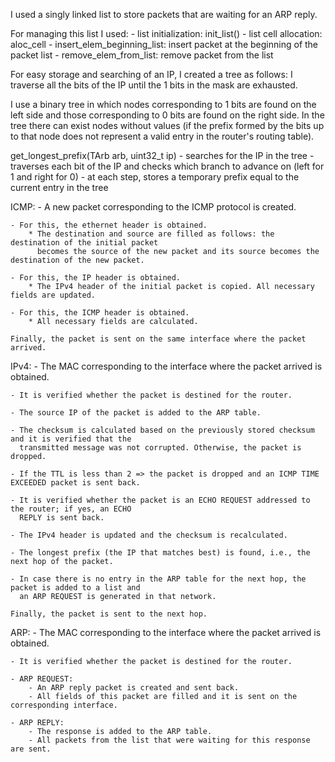 I used a singly linked list to store packets that are waiting for an ARP reply.

For managing this list I used:
    - list initialization: init_list()
    - list cell allocation: aloc_cell
    - insert_elem_beginning_list: insert packet at the beginning of the packet list
    - remove_elem_from_list: remove packet from the list

For easy storage and searching of an IP, I created a tree as follows: I traverse all the bits of the IP 
until the 1 bits in the mask are exhausted.

I use a binary tree in which nodes corresponding to 1 bits are found on the left side and those 
corresponding to 0 bits are found on the right side. In the tree there can exist nodes without values 
(if the prefix formed by the bits up to that node does not represent a valid entry in the router's 
routing table).

get_longest_prefix(TArb arb, uint32_t ip)
    - searches for the IP in the tree
    - traverses each bit of the IP and checks which branch to advance on (left for 1 and right for 0)
    - at each step, stores a temporary prefix equal to the current entry in the tree

ICMP:
    - A new packet corresponding to the ICMP protocol is created.

    - For this, the ethernet header is obtained.
        * The destination and source are filled as follows: the destination of the initial packet 
          becomes the source of the new packet and its source becomes the destination of the new packet.
    
    - For this, the IP header is obtained.
        * The IPv4 header of the initial packet is copied. All necessary fields are updated.
    
    - For this, the ICMP header is obtained.
        * All necessary fields are calculated.
    
    Finally, the packet is sent on the same interface where the packet arrived.


IPv4:
    - The MAC corresponding to the interface where the packet arrived is obtained.
    
    - It is verified whether the packet is destined for the router.
    
    - The source IP of the packet is added to the ARP table.
    
    - The checksum is calculated based on the previously stored checksum and it is verified that the 
      transmitted message was not corrupted. Otherwise, the packet is dropped.
    
    - If the TTL is less than 2 => the packet is dropped and an ICMP TIME EXCEEDED packet is sent back.
    
    - It is verified whether the packet is an ECHO REQUEST addressed to the router; if yes, an ECHO 
      REPLY is sent back.
    
    - The IPv4 header is updated and the checksum is recalculated.
    
    - The longest prefix (the IP that matches best) is found, i.e., the next hop of the packet.
    
    - In case there is no entry in the ARP table for the next hop, the packet is added to a list and 
      an ARP REQUEST is generated in that network.
    
    Finally, the packet is sent to the next hop.


ARP:
    - The MAC corresponding to the interface where the packet arrived is obtained.
    
    - It is verified whether the packet is destined for the router.
    
    - ARP REQUEST:
        - An ARP reply packet is created and sent back.
        - All fields of this packet are filled and it is sent on the corresponding interface.
    
    - ARP REPLY:
        - The response is added to the ARP table.
        - All packets from the list that were waiting for this response are sent.
